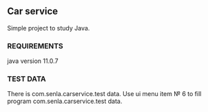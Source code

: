 ## Car service
Simple project to study Java.

### REQUIREMENTS
java version 11.0.7

### TEST DATA
There is com.senla.carservice.test data. Use ui menu item № 6 to fill program com.senla.carservice.test data.



